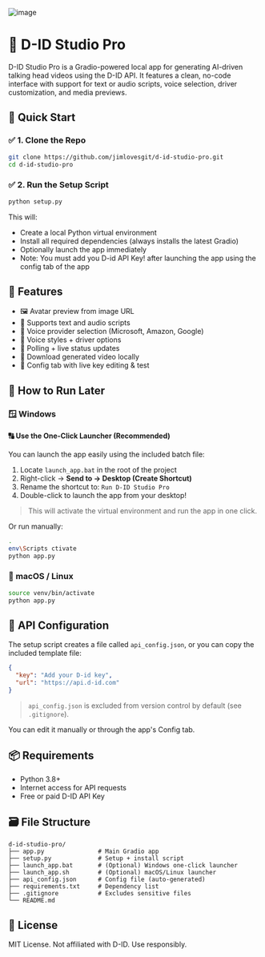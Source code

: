 ![image](https://github.com/user-attachments/assets/873c64bd-131f-4a1e-a72a-8e70e0f831eb)
# 🎨 D-ID Studio Pro

D-ID Studio Pro is a Gradio-powered local app for generating AI-driven talking head videos using the D-ID API. It features a clean, no-code interface with support for text or audio scripts, voice selection, driver customization, and media previews.

## 🚀 Quick Start

### ✅ 1. Clone the Repo

```bash
git clone https://github.com/jimlovesgit/d-id-studio-pro.git
cd d-id-studio-pro
```

### ✅ 2. Run the Setup Script

```bash
python setup.py
```

This will:

- Create a local Python virtual environment
- Install all required dependencies (always installs the latest Gradio)
- Optionally launch the app immediately 
- Note:  You must add you D-id API Key! after launching the app using the config tab of the app  

## 🧐 Features

- 🖼 Avatar preview from image URL
- 🎤 Supports text and audio scripts
- 🌊 Voice provider selection (Microsoft, Amazon, Google)
- 📃 Voice styles + driver options
- 🔁 Polling + live status updates
- 📅 Download generated video locally
- 🤩 Config tab with live key editing & test

## 🦪 How to Run Later

### 🪟 Windows

#### 🔠 Use the One-Click Launcher (Recommended)

You can launch the app easily using the included batch file:

1. Locate `launch_app.bat` in the root of the project  
2. Right-click → **Send to → Desktop (Create Shortcut)**  
3. Rename the shortcut to: `Run D-ID Studio Pro`  
4. Double-click to launch the app from your desktop!

> This will activate the virtual environment and run the app in one click.

Or run manually:

```bash
.
env\Scripts ctivate
python app.py
```

### 🍎 macOS / Linux

```bash
source venv/bin/activate
python app.py
```

## 🔐 API Configuration

The setup script creates a file called `api_config.json`, or you can copy the included template file:

```json
{
  "key": "Add your D-id key",
  "url": "https://api.d-id.com"
}
```

> `api_config.json` is excluded from version control by default (see `.gitignore`).

You can edit it manually or through the app's Config tab.

## 📦 Requirements

- Python 3.8+
- Internet access for API requests
- Free or paid D-ID API Key

## 🗃 File Structure

```text
d-id-studio-pro/
├── app.py               # Main Gradio app
├── setup.py             # Setup + install script
├── launch_app.bat       # (Optional) Windows one-click launcher
├── launch_app.sh        # (Optional) macOS/Linux launcher
├── api_config.json      # Config file (auto-generated)
├── requirements.txt     # Dependency list
├── .gitignore           # Excludes sensitive files
└── README.md
```

## 📄 License

MIT License. Not affiliated with D-ID. Use responsibly.
